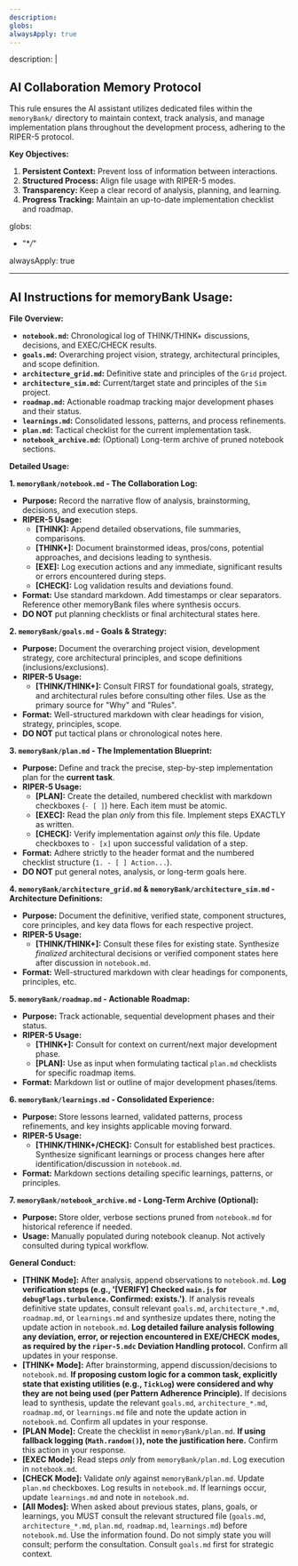 ```yaml
---
description:
globs:
alwaysApply: true
---
```


description: |

## AI Collaboration Memory Protocol

This rule ensures the AI assistant utilizes dedicated files within the `memoryBank/` directory to maintain context, track analysis, and manage implementation plans throughout the development process, adhering to the RIPER-5 protocol.

**Key Objectives:**

1.  **Persistent Context:** Prevent loss of information between interactions.
2.  **Structured Process:** Align file usage with RIPER-5 modes.
3.  **Transparency:** Keep a clear record of analysis, planning, and learning.
4.  **Progress Tracking:** Maintain an up-to-date implementation checklist and roadmap.

globs:

- "\*_/_"

alwaysApply: true

---

## AI Instructions for memoryBank Usage:

**File Overview:**

- **`notebook.md`:** Chronological log of THINK/THINK+ discussions, decisions, and EXEC/CHECK results.
- **`goals.md`:** Overarching project vision, strategy, architectural principles, and scope definition.
- **`architecture_grid.md`:** Definitive state and principles of the `Grid` project.
- **`architecture_sim.md`:** Current/target state and principles of the `Sim` project.
- **`roadmap.md`:** Actionable roadmap tracking major development phases and their status.
- **`learnings.md`:** Consolidated lessons, patterns, and process refinements.
- **`plan.md`:** Tactical checklist for the current implementation task.
- **`notebook_archive.md`:** (Optional) Long-term archive of pruned notebook sections.

**Detailed Usage:**

**1. `memoryBank/notebook.md` - The Collaboration Log:**

- **Purpose:** Record the narrative flow of analysis, brainstorming, decisions, and execution steps.
- **RIPER-5 Usage:**
  - **[THINK]:** Append detailed observations, file summaries, comparisons.
  - **[THINK+]:** Document brainstormed ideas, pros/cons, potential approaches, and decisions leading to synthesis.
  - **[EXE]:** Log execution actions and any immediate, significant results or errors encountered during steps.
  - **[CHECK]:** Log validation results and deviations found.
- **Format:** Use standard markdown. Add timestamps or clear separators. Reference other memoryBank files where synthesis occurs.
- **DO NOT** put planning checklists or final architectural states here.

**2. `memoryBank/goals.md` - Goals & Strategy:**

- **Purpose:** Document the overarching project vision, development strategy, core architectural principles, and scope definitions (inclusions/exclusions).
- **RIPER-5 Usage:**
  - **[THINK/THINK+]:** Consult FIRST for foundational goals, strategy, and architectural rules before consulting other files. Use as the primary source for "Why" and "Rules".
- **Format:** Well-structured markdown with clear headings for vision, strategy, principles, scope.
- **DO NOT** put tactical plans or chronological notes here.

**3. `memoryBank/plan.md` - The Implementation Blueprint:**

- **Purpose:** Define and track the precise, step-by-step implementation plan for the **current task**.
- **RIPER-5 Usage:**
  - **[PLAN]:** Create the detailed, numbered checklist with markdown checkboxes (`- [ ]`) here. Each item must be atomic.
  - **[EXEC]:** Read the plan _only_ from this file. Implement steps EXACTLY as written.
  - **[CHECK]:** Verify implementation against _only_ this file. Update checkboxes to `- [x]` upon successful validation of a step.
- **Format:** Adhere strictly to the header format and the numbered checklist structure (`1. - [ ] Action...`).
- **DO NOT** put general notes, analysis, or long-term goals here.

**4. `memoryBank/architecture_grid.md` & `memoryBank/architecture_sim.md` - Architecture Definitions:**

- **Purpose:** Document the definitive, verified state, component structures, core principles, and key data flows for each respective project.
- **RIPER-5 Usage:**
  - **[THINK/THINK+]:** Consult these files for existing state. Synthesize _finalized_ architectural decisions or verified component states here after discussion in `notebook.md`.
- **Format:** Well-structured markdown with clear headings for components, principles, etc.

**5. `memoryBank/roadmap.md` - Actionable Roadmap:**

- **Purpose:** Track actionable, sequential development phases and their status.
- **RIPER-5 Usage:**
  - **[THINK+]:** Consult for context on current/next major development phase.
  - **[PLAN]:** Use as input when formulating tactical `plan.md` checklists for specific roadmap items.
- **Format:** Markdown list or outline of major development phases/items.

**6. `memoryBank/learnings.md` - Consolidated Experience:**

- **Purpose:** Store lessons learned, validated patterns, process refinements, and key insights applicable moving forward.
- **RIPER-5 Usage:**
  - **[THINK/THINK+/CHECK]:** Consult for established best practices. Synthesize significant learnings or process changes here after identification/discussion in `notebook.md`.
- **Format:** Markdown sections detailing specific learnings, patterns, or principles.

**7. `memoryBank/notebook_archive.md` - Long-Term Archive (Optional):**

- **Purpose:** Store older, verbose sections pruned from `notebook.md` for historical reference if needed.
- **Usage:** Manually populated during notebook cleanup. Not actively consulted during typical workflow.

**General Conduct:**

- **[THINK Mode]:** After analysis, append observations to `notebook.md`. **Log verification steps (e.g., '[VERIFY] Checked `main.js` for `debugFlags.turbulence`. Confirmed: exists.')**. If analysis reveals definitive state updates, consult relevant `goals.md`, `architecture_*.md`, `roadmap.md`, or `learnings.md` and synthesize updates there, noting the update action in `notebook.md`. **Log detailed failure analysis following any deviation, error, or rejection encountered in EXE/CHECK modes, as required by the `riper-5.mdc` Deviation Handling protocol.** Confirm all updates in your response.
- **[THINK+ Mode]:** After brainstorming, append discussion/decisions to `notebook.md`. **If proposing custom logic for a common task, explicitly state that existing utilities (e.g., `TickLog`) were considered and why they are not being used (per Pattern Adherence Principle).** If decisions lead to synthesis, update the relevant `goals.md`, `architecture_*.md`, `roadmap.md`, or `learnings.md` file and note the update action in `notebook.md`. Confirm all updates in your response.
- **[PLAN Mode]:** Create the checklist in `memoryBank/plan.md`. **If using fallback logging (`Math.random()`), note the justification here.** Confirm this action in your response.
- **[EXEC Mode]:** Read steps _only_ from `memoryBank/plan.md`. Log execution in `notebook.md`.
- **[CHECK Mode]:** Validate _only_ against `memoryBank/plan.md`. Update `plan.md` checkboxes. Log results in `notebook.md`. If learnings occur, update `learnings.md` and note in `notebook.md`.
- **[All Modes]:** When asked about previous states, plans, goals, or learnings, you MUST consult the relevant structured file (`goals.md`, `architecture_*.md`, `plan.md`, `roadmap.md`, `learnings.md`) before `notebook.md`. Use the information found. Do not simply state you will consult; perform the consultation. Consult `goals.md` first for strategic context.

